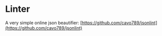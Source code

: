 # Linter

A very simple online json beautifier: [https://github.com/cavo789/jsonlint](https://github.com/cavo789/jsonlint)
